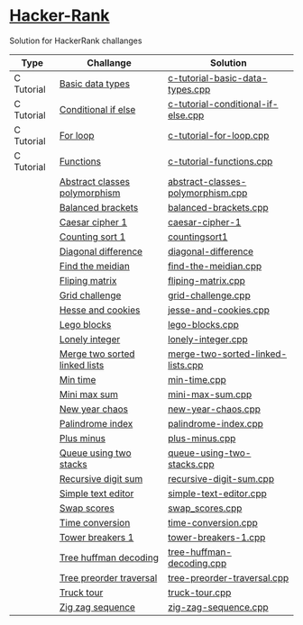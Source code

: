 # [Hacker-Rank](https://www.hackerrank.com/)

Solution for HackerRank challanges

| Type | Challange | Solution |
| - | - | - |
| C Tutorial | [Basic data types](https://www.hackerrank.com/challenges/c-tutorial-basic-data-types/problem) | [c-tutorial-basic-data-types.cpp](c-tutorial-basic-data-types/c-tutorial-basic-data-types.cpp) |
| C Tutorial | [Conditional if else](https://www.hackerrank.com/challenges/c-tutorial-conditional-if-else/problem) | [c-tutorial-conditional-if-else.cpp](c-tutorial-conditional-if-else/c-tutorial-conditional-if-else.cpp) |
| C Tutorial | [For loop](https://www.hackerrank.com/challenges/c-tutorial-for-loop/problem) | [c-tutorial-for-loop.cpp](c-tutorial-for-loop/c-tutorial-for-loop.cpp) |
| C Tutorial | [Functions](https://www.hackerrank.com/challenges/c-tutorial-functions/problem) | [c-tutorial-functions.cpp](c-tutorial-functions/c-tutorial-functions.cpp) |
| | [Abstract classes polymorphism](https://www.hackerrank.com/challenges/abstract-classes-polymorphism/problem) | [abstract-classes-polymorphism.cpp](abstract-classes-polymorphism/abstract-classes-polymorphism.cpp) |
| | [Balanced brackets](https://www.hackerrank.com/challenges/balanced-brackets/problem) | [balanced-brackets.cpp](/balanced-brackets.cpp) |
| | [Caesar cipher 1](https://www.hackerrank.com/challenges/caesar-cipher-1/problem) | [caesar-cipher-1](caesar-cipher-1/caesar-cipher-1.cpp) |
| | [Counting sort 1](https://www.hackerrank.com/challenges/countingsort1/problem) | [countingsort1](countingsort1/countingsort1.cpp) |
| | [Diagonal difference](https://www.hackerrank.com/challenges/diagonal-difference/problem) | [diagonal-difference](diagonal-difference/diagonal-difference.cpp) |
| | [Find the meidian](https://www.hackerrank.com/challenges/find-the-meidian/problem) | [find-the-meidian.cpp](find-the-meidian/find-the-meidian.cpp) |
| | [Fliping matrix](https://www.hackerrank.com/challenges/fliping-matrix/problem) | [fliping-matrix.cpp](/fliping-matrix.cpp) |
| | [Grid challenge](https://www.hackerrank.com/challenges/grid-challenge/problem) | [grid-challenge.cpp](/grid-challenge.cpp) |
| | [Hesse and cookies](https://www.hackerrank.com/challenges/jesse-and-cookies/problem) | [jesse-and-cookies.cpp](jesse-and-cookies/jesse-and-cookies.cpp) |
| | [Lego blocks](https://www.hackerrank.com/challenges/lego-blocks/problem) | [lego-blocks.cpp](lego-blocks/lego-blocks.cpp) |
| | [Lonely integer](https://www.hackerrank.com/challenges/lonely-integer/problem) | [lonely-integer.cpp](lonely-integer/lonely-integer.cpp) |
| | [Merge two sorted linked lists](https://www.hackerrank.com/challenges/merge-two-sorted-linked-lists/problem) | [merge-two-sorted-linked-lists.cpp](merge-two-sorted-linked-lists/merge-two-sorted-linked-lists.cpp) |
| | [Min time](https://www.hackerrank.com/challenges/min-time/problem) | [min-time.cpp](min-time/min-time.cpp) |
| | [Mini max sum](https://www.hackerrank.com/challenges/mini-max-sum/problem) | [mini-max-sum.cpp](mini-max-sum/mini-max-sum.cpp) |
| | [New year chaos](https://www.hackerrank.com/challenges/new-year-chaos/problem) | [new-year-chaos.cpp](new-year-chaos/new-year-chaos.cpp) |
| | [Palindrome index](https://www.hackerrank.com/challenges/palindrome-index/problem) | [palindrome-index.cpp](palindrome-index/palindrome-index.cpp) |
| | [Plus minus](https://www.hackerrank.com/challenges/plus-minus/problem) | [plus-minus.cpp](plus-minus/plus-minus.cpp) |
| | [Queue using two stacks](https://www.hackerrank.com/challenges/queue-using-two-stacks/problem) | [queue-using-two-stacks.cpp](queue-using-two-stacks/queue-using-two-stacks.cpp) |
| | [Recursive digit sum](https://www.hackerrank.com/challenges/recursive-digit-sum/problem) | [recursive-digit-sum.cpp](recursive-digit-sum/recursive-digit-sum.cpp) |
| | [Simple text editor](https://www.hackerrank.com/challenges/simple-text-editor/problem) | [simple-text-editor.cpp](simple-text-editor/simple-text-editor.cpp) |
| | [Swap scores](https://www.hackerrank.com/challenges/swap_scores/problem) | [swap_scores.cpp](swap_scores/swap_scores.cpp) |
| | [Time conversion](https://www.hackerrank.com/challenges/time-conversion/problem) | [time-conversion.cpp](time-conversion/time-conversion.cpp) |
| | [Tower breakers 1](https://www.hackerrank.com/challenges/tower-breakers-1/problem) | [tower-breakers-1.cpp](tower-breakers-1/tower-breakers-1.cpp) |
| | [Tree huffman decoding](https://www.hackerrank.com/challenges/tree-huffman-decoding/problem) | [tree-huffman-decoding.cpp](tree-huffman-decoding/tree-huffman-decoding.cpp) |
| | [Tree preorder traversal](https://www.hackerrank.com/challenges/tree-preorder-traversal/problem) | [tree-preorder-traversal.cpp](tree-preorder-traversal/tree-preorder-traversal.cpp) |
| | [Truck tour](https://www.hackerrank.com/challenges/truck-tour/problem) | [truck-tour.cpp](truck-tour/truck-tour.cpp) |
| | [Zig zag sequence](https://www.hackerrank.com/challenges/zig-zag-sequence/problem) | [zig-zag-sequence.cpp](zig-zag-sequence/zig-zag-sequence.cpp) |





















